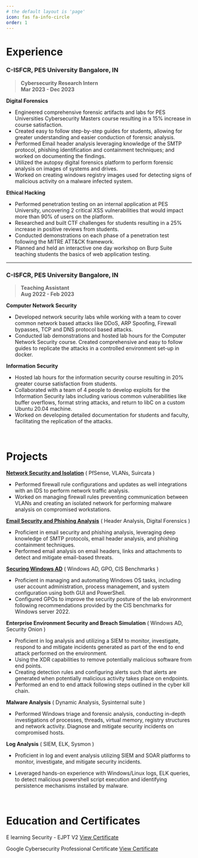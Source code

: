 ```yaml
---
# the default layout is 'page'
icon: fas fa-info-circle
order: 1
---
```


# Experience


### C-ISFCR, PES University	Bangalore, IN
>**Cybersecurity Research Intern <br> Mar 2023 - Dec 2023**

**Digital Forensics**
- Engineered comprehensive forensic artifacts and labs for PES Universities Cybersecurity Masters course resulting in a 15% increase in course satisfaction.
- Created easy to follow step-by-step guides for students, allowing for greater understanding and easier conduction of forensic analysis.
- Performed Email header analysis leveraging knowledge of the SMTP protocol, phishing identification and containment techniques; and worked on documenting the findings.
- Utilized the autopsy digital forensics platform to perform forensic analysis on images of systems and drives.
- Worked on creating windows registry images used for detecting signs of malicious activity on a malware infected system.

**Ethical Hacking**
- Performed penetration testing on an internal application at PES University, uncovering 2 critical XSS vulnerabilities that would impact more than 90% of users on the platform.
- Researched and built CTF challenges for students resulting in a 25% increase in positive reviews from students.
- Conducted demonstrations on each phase of a penetration test following the MITRE ATT&CK framework.
- Planned and held an interactive one day workshop on Burp Suite teaching students the basics of web application testing.

---

### C-ISFCR, PES University	Bangalore, IN	
>**Teaching Assistant	<br> Aug 2022 - Feb 2023**

**Computer Network Security**
- Developed network security labs while working with a team to cover common network based attacks like DDoS, ARP Spoofing, Firewall bypasses, TCP and DNS protocol based attacks.
- Conducted lab demonstrations and hosted lab hours for the Computer Network Security course.
Created comprehensive and easy to follow guides to replicate the attacks in a controlled environment set-up in docker.


**Information Security**
- Hosted lab hours for the information security course resulting in 20% greater course satisfaction from students.
- Collaborated with a team of 4 people to develop exploits for the Information Security labs including various common vulnerabilities like buffer overflows, format string attacks, and return to libC on a custom Ubuntu 20.04 machine.
- Worked on developing detailed documentation for students and faculty, facilitating the replication of the attacks.
<br />

# Projects

**[Network Security and Isolation](https://harivardhan-swamy.github.io/categories/pfsense/)** ( PfSense, VLANs, Suircata )
- Performed firewall rule configurations and updates as well integrations with an IDS to perform network traffic analysis.
- Worked on managing firewall rules preventing communication between VLANs and creating an isolated network for performing malware analysis on compromised workstations.

**[Email Security and Phishing Analysis](https://harivardhan-swamy.github.io/categories/email-forensics/)** ( Header Analysis, Digital Forensics )
- Proficient in email security and phishing analysis, leveraging deep knowledge of SMTP protocols, email header analysis, and phishing containment techniques.
- Performed email analysis on email headers, links and attachments to detect and mitigate email-based threats.

**[Securing Windows AD](https://harivardhan-swamy.github.io/categories/active-directory/)** ( Windows AD, GPO, CIS Benchmarks ) 
- Proficient in managing and automating Windows OS tasks, including user account administration, process management, and system configuration using both GUI and PowerShell.
- Configured GPOs to improve the security posture of the lab environment following recommendations provided by the CIS benchmarks for Windows server 2022.

**Enterprise Environment Security and Breach Simulation** ( Windows AD, Security Onion )
- Proficient in log analysis and utilizing a SIEM to monitor, investigate, respond to and mitigate incidents generated as part of the end to end attack performed on the environment. 
- Using the XDR capabilities to remove potentially malicious software from end points.
- Creating detection rules and configuring alerts such that alerts are generated when potentially malicious activity takes place on endpoints.
- Performed an end to end attack following steps outlined in the cyber kill chain.

**Malware Analysis** ( Dynamic Analysis, Sysinternal suite )
- Performed Windows triage and forensic analysis, conducting in-depth investigations of processes, threads, virtual memory, registry structures and network activity. Diagnose and mitigate security incidents on compromised hosts.


**Log Analysis** ( SIEM, ELK, Sysmon )
- Proficient in log and event analysis utilizing SIEM and SOAR platforms to monitor, investigate, and mitigate security incidents.

- Leveraged hands-on experience with Windows/Linux logs, ELK queries, to detect malicious powershell script execution and identifying persistence mechanisms installed by malware.
<br />

# Education and Certificates

E learning Security - EJPT V2	[View Certificate](https://certs.ine.com/64767025-50e9-4623-a0e3-41122bcc4b7b#gs.9eg7gp)

Google Cybersecurity Professional Certificate	[View Certificate](https://coursera.org/share/3ed1a8b857f14abb1fb5a6dc2b7c668f)

